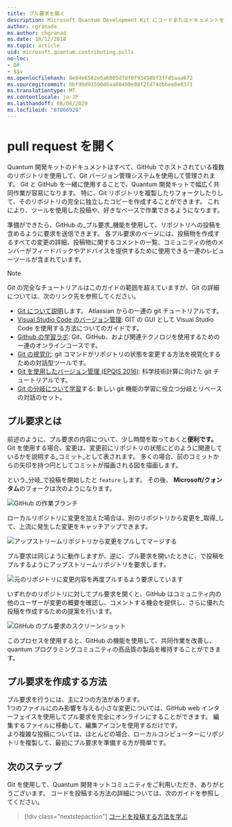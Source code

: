 ```yaml
---
title: プル要求を開く
description: Microsoft Quantum Development Kit にコードまたはドキュメントを投稿する準備ができたら、GitHub プル要求を送信する方法について説明します。
author: cgranade
ms.author: chgranad
ms.date: 10/12/2018
ms.topic: article
uid: microsoft.quantum.contributing.pulls
no-loc:
- Q#
- $$v
ms.openlocfilehash: 8e04e6502e0a6005dfdf0f93450bf3ffd5aaa672
ms.sourcegitcommit: 6bf99d93590d6aa80490e88f2fd74dbbee8e0371
ms.translationtype: MT
ms.contentlocale: ja-JP
ms.lasthandoff: 08/06/2020
ms.locfileid: "87866929"
---
```

# <a name="opening-pull-requests"></a>pull request を開く #

Quantum 開発キットのドキュメントはすべて、GitHub でホストされている複数のリポジトリを使用して、Git バージョン管理システムを使用して管理されます。
Git と GitHub を一緒に使用することで、Quantum 開発キットで幅広く共同作業が容易になります。
特に、Git リポジトリを複製したりフォークしたりして、そのリポジトリの完全に独立したコピーを作成することができます。
これにより、ツールを使用した投稿や、好きなペースで作業できるようになります。

準備ができたら、GitHub の_プル要求_機能を使用して、リポジトリへの投稿を含めるように要求を送信できます。
各プル要求のページには、投稿物を作成するすべての変更の詳細、投稿物に関するコメントの一覧、コミュニティの他のメンバーがフィードバックやアドバイスを提供するために使用できる一連のレビューツールが含まれています。

> [!NOTE]
> Git の完全なチュートリアルはこのガイドの範囲を超えていますが、Git の詳細については、次のリンク先を参照してください。
>
> - [Git について説明](https://www.atlassian.com/git)します。 Atlassian からの一連の git チュートリアルです。
> - [Visual Studio Code のバージョン管理](https://code.visualstudio.com/docs/editor/versioncontrol): GIT の GUI として Visual Studio Code を使用する方法についてのガイドです。
> - [Github の学習ラボ](https://lab.github.com/): Git、GitHub、および関連テクノロジを使用するための一連のオンラインコースです。
> - [Git の視覚化](https://git-school.github.io/visualizing-git/): git コマンドがリポジトリの状態を変更する方法を視覚化するための対話型ツールです。
> - [Git を使用したバージョン管理 (EPQIS 2016)](https://nbviewer.jupyter.org/github/QuinnPhys/PythonWorkshop-science/blob/master/lecture-1-scicomp-tools-part1.ipynb#Version-Control-with-Git-(50-Minutes)): 科学技術計算に向けた git チュートリアルです。
> - [Git の分岐について学習](https://learngitbranching.js.org/)する: 新しい git 機能の学習に役立つ分岐とリベースの対話のセット。

## <a name="what-is-a-pull-request"></a>プル要求とは ##

前述のように、プル要求の内容について、少し時間を取っておくと**便利です。**
Git を使用する場合、変更は、変更前にリポジトリの状態にどのように関連しているかを説明する_コミット_として表されます。
多くの場合、前のコミットからの矢印を持つ円としてコミットが描画される図を描画します。

という_分岐_で投稿を開始したと `feature` します。
その後、 **Microsoft/クォンタム**のフォークは次のようになります。

![GitHub の作業ブランチ](~/media/git-workflow-step0.png)

ローカルリポジトリに変更を加えた場合は、別のリポジトリから変更を_取得_して、上流に発生した変更をキャッチアップできます。

![アップストリームリポジトリから変更をプルしてマージする](~/media/git-workflow-step1.png)

プル要求は同じように動作しますが、逆に、プル要求を開いたときに、で投稿をプルするようにアップストリームリポジトリを要求します。

![元のリポジトリに変更内容を再度プルするよう要求しています](~/media/git-workflow-step2.png)

いずれかのリポジトリに対してプル要求を開くと、GitHub はコミュニティ内の他のユーザーが変更の概要を確認し、コメントする機会を提供し、さらに優れた投稿を作成するための提案を行います。

![GitHub のプル要求のスクリーンショット](~/media/pull-request-header.png)

このプロセスを使用すると、GitHub の機能を使用して、共同作業を改善し、quantum プログラミングコミュニティの高品質の製品を維持することができます。

## <a name="how-to-make-a-pull-request"></a>プル要求を作成する方法 ##

プル要求を行うには、主に2つの方法があります。  
1つのファイルにのみ影響を与える小さな変更については、GitHub web インターフェイスを使用してプル要求を完全にオンラインにすることができます。 編集するファイルに移動して、編集アイコンを使用するだけです。  
より複雑な投稿については、ほとんどの場合、ローカルコンピューターにリポジトリを複製して、最初にプル要求を準備する方が簡単です。

<!--
### Using the Web Interface ###

**TODO**

### Command-Line and GitHub Flow ###

Most of the time, it's easier to prepare a pull request on your own computer; that makes it easier to work incrementally, and to test your changes.
If you haven't already done so, the first step is to _fork_ the repository that you'd like to contribute to.
Forking makes a complete clone of the original repository, but under your GitHub account instead of under [Microsoft](http://github.com/Microsoft/) or [MicrosoftDocs](http://github.com/MicrosoftDocs/).
This way, you can edit your personal fork to your heart's content before making a pull request for your work.

**TODO: pick up here**

## Code Review and Etiquette ##

**TODO: PR ettiquette, reviews, etc.**

-->

## <a name="next-steps"></a>次のステップ ##

Git を使用して、Quantum 開発キットコミュニティをご利用いただき、ありがとうございます。
コードを投稿する方法の詳細については、次のガイドを参照してください。

> [!div class="nextstepaction"]
> [コードを投稿する方法を学ぶ](xref:microsoft.quantum.contributing.code)
